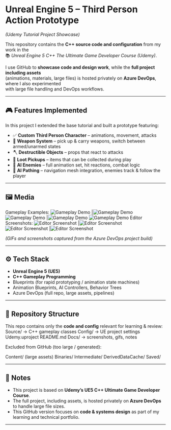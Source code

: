 # Unreal Engine 5 – Third Person Action Prototype  
*(Udemy Tutorial Project Showcase)*

This repository contains the **C++ source code and configuration** from my work in the  
📚 *Unreal Engine 5 C++ The Ultimate Game Developer Course (Udemy)*.  

I use GitHub to **showcase code and design work**, while the **full project including assets**  
(animations, materials, large files) is hosted privately on **Azure DevOps**, where I also experimented  
with large file handling and DevOps workflows.

---

## 🎮 Features Implemented
In this project I extended the base tutorial and built a prototype featuring:

- ✅ **Custom Third Person Character** – animations, movement, attacks  
- 🔄 **Weapon System** – pick up & carry weapons, switch between armed/unarmed states  
- 🪓 **Destructible Objects** – props that react to attacks  
- 🎁 **Loot Pickups** – items that can be collected during play  
- 🤖 **AI Enemies** – full animation set, hit reactions, combat logic  
- 🧭 **AI Pathing** – navigation mesh integration, enemies track & follow the player  

---

## 🖼️ Media

Gameplay Examples:
![Gameplay Demo](Docs/WeaponPickup.gif) |![Gameplay Demo](Docs/LootPickup.gif)
![Gameplay Demo](Docs/EnemyAttackOnDamage.gif) |![Gameplay Demo](Docs/EnemyFollowLoseInterest.gif)
![Gameplay Demo](Docs/DestructibleObjects.gif)
Editor Screenshots:
![Editor Screenshot](Docs/AIComponents.png) |![Editor Screenshot](Docs/BreakableObjects.png)
![Editor Screenshot](Docs/WeaponBP_ObjectDestruction.png) |![Editor Screenshot](Docs/WeaponPickups.png)

*(GIFs and screenshots captured from the Azure DevOps project build)*

---

## ⚙️ Tech Stack
- **Unreal Engine 5 (UE5)**  
- **C++ Gameplay Programming**  
- Blueprints (for rapid prototyping / animation state machines)  
- Animation Blueprints, AI Controllers, Behavior Trees  
- Azure DevOps (full repo, large assets, pipelines)  

---

## 📂 Repository Structure
This repo contains only the **code and config** relevant for learning & review:  
Source/ → C++ gameplay classes
Config/ → UE project settings
Udemy.uproject
README.md
Docs/ → screenshots, gifs, notes


Excluded from GitHub (too large / generated):  

Content/ (large assets)
Binaries/
Intermediate/
DerivedDataCache/
Saved/


---

## 📜 Notes
- This project is based on **Udemy’s UE5 C++ Ultimate Game Developer Course**.  
- The full project, including assets, is hosted privately on **Azure DevOps** to handle large file sizes.  
- This GitHub version focuses on **code & systems design** as part of my learning and technical portfolio.  

---

